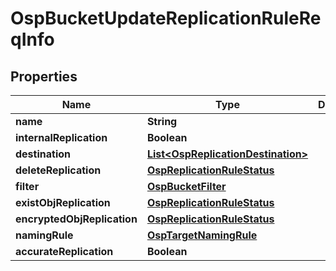 # OspBucketUpdateReplicationRuleReqInfo

## Properties
Name | Type | Description | Notes
------------ | ------------- | ------------- | -------------
**name** | **String** |  |  [optional]
**internalReplication** | **Boolean** |  |  [optional]
**destination** | [**List&lt;OspReplicationDestination&gt;**](OspReplicationDestination.md) |  |  [optional]
**deleteReplication** | [**OspReplicationRuleStatus**](OspReplicationRuleStatus.md) |  |  [optional]
**filter** | [**OspBucketFilter**](OspBucketFilter.md) |  |  [optional]
**existObjReplication** | [**OspReplicationRuleStatus**](OspReplicationRuleStatus.md) |  |  [optional]
**encryptedObjReplication** | [**OspReplicationRuleStatus**](OspReplicationRuleStatus.md) |  |  [optional]
**namingRule** | [**OspTargetNamingRule**](OspTargetNamingRule.md) |  |  [optional]
**accurateReplication** | **Boolean** |  |  [optional]
